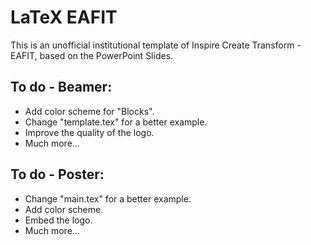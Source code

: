 # LaTeX EAFIT

This is an unofficial institutional template of Inspire Create Transform - EAFIT, based on the PowerPoint Slides.

## To do - Beamer:

- Add color scheme for "Blocks".
- Change "template.tex" for a better example.
- Improve the quality of the logo.
- Much more... 

## To do - Poster:

- Change "main.tex" for a better example.
- Add color scheme.
- Embed the logo.
- Much more... 
